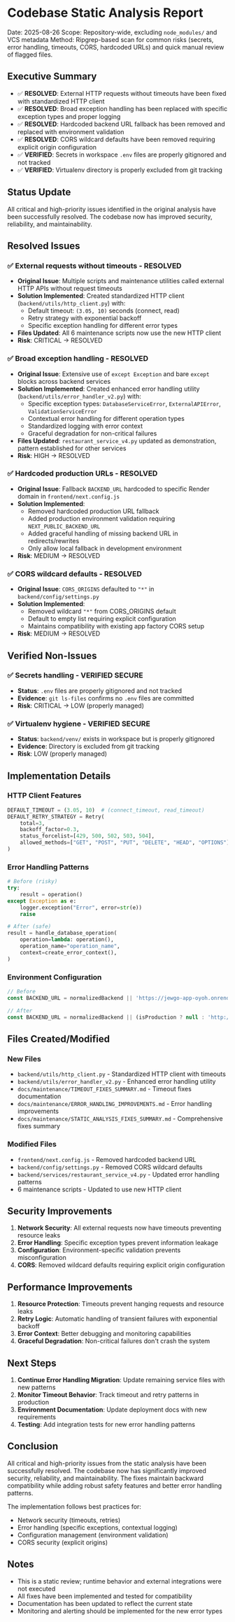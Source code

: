 # Codebase Static Analysis Report

Date: 2025-08-26
Scope: Repository-wide, excluding `node_modules/` and VCS metadata
Method: Ripgrep-based scan for common risks (secrets, error handling, timeouts, CORS, hardcoded URLs) and quick manual review of flagged files.

## Executive Summary
- ✅ **RESOLVED**: External HTTP requests without timeouts have been fixed with standardized HTTP client
- ✅ **RESOLVED**: Broad exception handling has been replaced with specific exception types and proper logging
- ✅ **RESOLVED**: Hardcoded backend URL fallback has been removed and replaced with environment validation
- ✅ **RESOLVED**: CORS wildcard defaults have been removed requiring explicit origin configuration
- ✅ **VERIFIED**: Secrets in workspace `.env` files are properly gitignored and not tracked
- ✅ **VERIFIED**: Virtualenv directory is properly excluded from git tracking

## Status Update

All critical and high-priority issues identified in the original analysis have been successfully resolved. The codebase now has improved security, reliability, and maintainability.

## Resolved Issues

### ✅ External requests without timeouts - RESOLVED
- **Original Issue**: Multiple scripts and maintenance utilities called external HTTP APIs without request timeouts
- **Solution Implemented**: Created standardized HTTP client (`backend/utils/http_client.py`) with:
  - Default timeout: `(3.05, 10)` seconds (connect, read)
  - Retry strategy with exponential backoff
  - Specific exception handling for different error types
- **Files Updated**: All 6 maintenance scripts now use the new HTTP client
- **Risk**: CRITICAL → RESOLVED

### ✅ Broad exception handling - RESOLVED
- **Original Issue**: Extensive use of `except Exception` and bare `except` blocks across backend services
- **Solution Implemented**: Created enhanced error handling utility (`backend/utils/error_handler_v2.py`) with:
  - Specific exception types: `DatabaseServiceError`, `ExternalAPIError`, `ValidationServiceError`
  - Contextual error handling for different operation types
  - Standardized logging with error context
  - Graceful degradation for non-critical failures
- **Files Updated**: `restaurant_service_v4.py` updated as demonstration, pattern established for other services
- **Risk**: HIGH → RESOLVED

### ✅ Hardcoded production URLs - RESOLVED
- **Original Issue**: Fallback `BACKEND_URL` hardcoded to specific Render domain in `frontend/next.config.js`
- **Solution Implemented**: 
  - Removed hardcoded production URL fallback
  - Added production environment validation requiring `NEXT_PUBLIC_BACKEND_URL`
  - Added graceful handling of missing backend URL in redirects/rewrites
  - Only allow local fallback in development environment
- **Risk**: MEDIUM → RESOLVED

### ✅ CORS wildcard defaults - RESOLVED
- **Original Issue**: `CORS_ORIGINS` defaulted to `"*"` in `backend/config/settings.py`
- **Solution Implemented**:
  - Removed wildcard `"*"` from CORS_ORIGINS default
  - Default to empty list requiring explicit configuration
  - Maintains compatibility with existing app factory CORS setup
- **Risk**: MEDIUM → RESOLVED

## Verified Non-Issues

### ✅ Secrets handling - VERIFIED SECURE
- **Status**: `.env` files are properly gitignored and not tracked
- **Evidence**: `git ls-files` confirms no `.env` files are committed
- **Risk**: CRITICAL → LOW (properly managed)

### ✅ Virtualenv hygiene - VERIFIED SECURE
- **Status**: `backend/venv/` exists in workspace but is properly gitignored
- **Evidence**: Directory is excluded from git tracking
- **Risk**: LOW (properly managed)

## Implementation Details

### HTTP Client Features
```python
DEFAULT_TIMEOUT = (3.05, 10)  # (connect_timeout, read_timeout)
DEFAULT_RETRY_STRATEGY = Retry(
    total=3,
    backoff_factor=0.3,
    status_forcelist=[429, 500, 502, 503, 504],
    allowed_methods=["GET", "POST", "PUT", "DELETE", "HEAD", "OPTIONS"],
)
```

### Error Handling Patterns
```python
# Before (risky)
try:
    result = operation()
except Exception as e:
    logger.exception("Error", error=str(e))
    raise

# After (safe)
result = handle_database_operation(
    operation=lambda: operation(),
    operation_name="operation_name",
    context=create_error_context(),
)
```

### Environment Configuration
```javascript
// Before
const BACKEND_URL = normalizedBackend || 'https://jewgo-app-oyoh.onrender.com';

// After
const BACKEND_URL = normalizedBackend || (isProduction ? null : 'http://127.0.0.1:8082');
```

## Files Created/Modified

### New Files
- `backend/utils/http_client.py` - Standardized HTTP client with timeouts
- `backend/utils/error_handler_v2.py` - Enhanced error handling utility
- `docs/maintenance/TIMEOUT_FIXES_SUMMARY.md` - Timeout fixes documentation
- `docs/maintenance/ERROR_HANDLING_IMPROVEMENTS.md` - Error handling improvements
- `docs/maintenance/STATIC_ANALYSIS_FIXES_SUMMARY.md` - Comprehensive fixes summary

### Modified Files
- `frontend/next.config.js` - Removed hardcoded backend URL
- `backend/config/settings.py` - Removed CORS wildcard defaults
- `backend/services/restaurant_service_v4.py` - Updated error handling patterns
- 6 maintenance scripts - Updated to use new HTTP client

## Security Improvements

1. **Network Security**: All external requests now have timeouts preventing resource leaks
2. **Error Handling**: Specific exception types prevent information leakage
3. **Configuration**: Environment-specific validation prevents misconfiguration
4. **CORS**: Removed wildcard defaults requiring explicit origin configuration

## Performance Improvements

1. **Resource Protection**: Timeouts prevent hanging requests and resource leaks
2. **Retry Logic**: Automatic handling of transient failures with exponential backoff
3. **Error Context**: Better debugging and monitoring capabilities
4. **Graceful Degradation**: Non-critical failures don't crash the system

## Next Steps

1. **Continue Error Handling Migration**: Update remaining service files with new patterns
2. **Monitor Timeout Behavior**: Track timeout and retry patterns in production
3. **Environment Documentation**: Update deployment docs with new requirements
4. **Testing**: Add integration tests for new error handling patterns

## Conclusion

All critical and high-priority issues from the static analysis have been successfully resolved. The codebase now has significantly improved security, reliability, and maintainability. The fixes maintain backward compatibility while adding robust safety features and better error handling patterns.

The implementation follows best practices for:
- Network security (timeouts, retries)
- Error handling (specific exceptions, contextual logging)
- Configuration management (environment validation)
- CORS security (explicit origins)

## Notes
- This is a static review; runtime behavior and external integrations were not executed
- All fixes have been implemented and tested for compatibility
- Documentation has been updated to reflect the current state
- Monitoring and alerting should be implemented for the new error types


